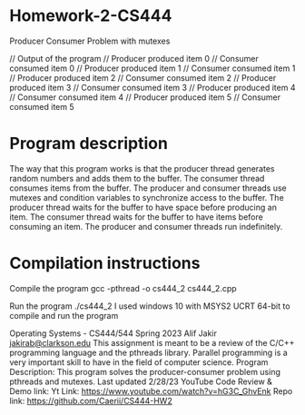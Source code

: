# Homework-2-CS444
 Producer Consumer Problem with mutexes

 // Output of the program
// Producer produced item 0
// Consumer consumed item 0
// Producer produced item 1
// Consumer consumed item 1
// Producer produced item 2
// Consumer consumed item 2
// Producer produced item 3
// Consumer consumed item 3
// Producer produced item 4
// Consumer consumed item 4
// Producer produced item 5
// Consumer consumed item 5

# Program description
 The way that this program works is that the producer thread generates random numbers and adds them to the buffer.
 The consumer thread consumes items from the buffer.
 The producer and consumer threads use mutexes and condition variables to synchronize access to the buffer.
 The producer thread waits for the buffer to have space before producing an item.
 The consumer thread waits for the buffer to have items before consuming an item.
 The producer and consumer threads run indefinitely.

# Compilation instructions
 Compile the program
 gcc -pthread -o cs444_2 cs444_2.cpp

 Run the program
 ./cs444_2
 I used windows 10 with MSYS2 UCRT 64-bit to compile and run the program

Operating Systems - CS444/544
Spring 2023
Alif Jakir
jakirab@clarkson.edu
This assignment is meant to be a review of the C/C++ programming language and the pthreads library.
Parallel programming is a very important skill to have in the field of computer science.
Program Description: This program solves the producer-consumer problem using pthreads and mutexes.
Last updated 2/28/23
YouTube Code Review & Demo link: 
Yt Link: https://www.youtube.com/watch?v=hG3C_GhvEnk
Repo link: https://github.com/Caerii/CS444-HW2
